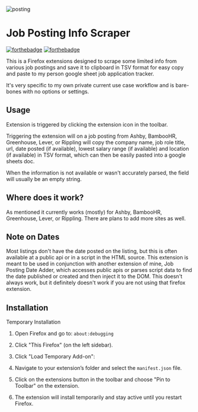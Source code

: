 ![posting](https://github.com/user-attachments/assets/d25510f8-a6f1-41f4-9a3d-f83918e37be3)

# Job Posting Info Scraper

[![forthebadge](http://forthebadge.com/images/badges/made-with-javascript.svg)](http://forthebadge.com)
[![forthebadge](http://forthebadge.com/images/badges/built-with-love.svg)](http://forthebadge.com)

This is a Firefox extensions designed to scrape some limited info from various job postings and save it to clipboard in TSV format for easy copy and paste to my person google sheet job application tracker.

It's very specific to my own private current use case workflow and is bare-bones with no options or settings. 

## Usage

Extension is triggered by clicking the extension icon in the toolbar.

Triggering the extension will on a job posting from Ashby, BambooHR, Greenhouse, Lever, or Rippling will copy the company name, job role title, url, date posted (if available), lowest salary range (if available) and location (if available) in TSV format, which can then be easily pasted into a google sheets doc.

When the information is not available or wasn't accurately parsed, the field will usually be an empty string.

## Where does it work?

As mentioned it currently works (mostly) for Ashby, BambooHR, Greenhouse, Lever, or Rippling. There are plans to add more sites as well.

## Note on Dates

Most listings don't have the date posted on the listing, but this is often available at a public api or in a script in the HTML source. This extension is meant to be used in conjunction with another extension of mine, Job Posting Date Adder, which accesses public apis or parses script data to find the date published or created and then inject it to the DOM. This doesn't always work, but it definitely doesn't work if you are not using that firefox extension.

## Installation

Temporary Installation

1. Open Firefox and go to: `about:debugging`

2. Click "This Firefox" (on the left sidebar).

3. Click "Load Temporary Add-on":

4. Navigate to your extension’s folder and select the `manifest.json` file.

5. Click on the extensions button in the toolbar and choose "Pin to Toolbar" on the extension.

6. The extension will install temporarily and stay active until you restart Firefox.



